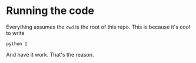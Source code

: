 # Running the code

Everything assumes the `cwd` is the root of this repo. This is because
it's cool to write

```
python 1
```

And have it work. That's the reason.
